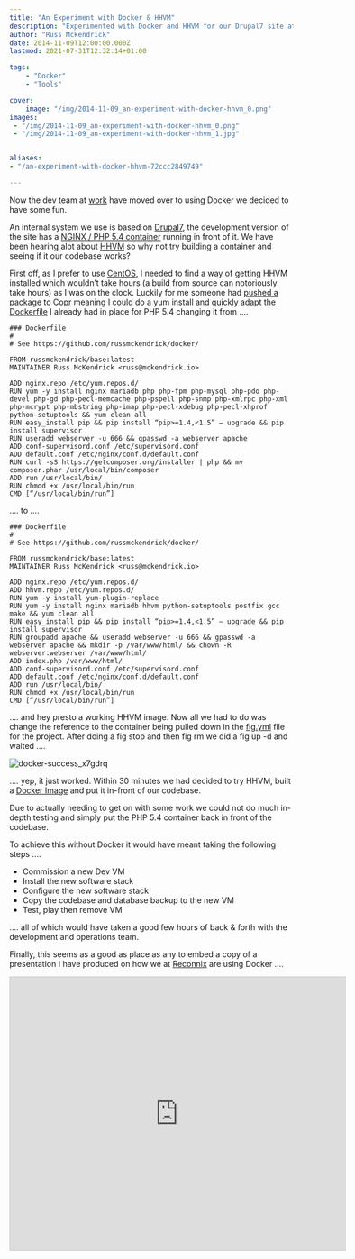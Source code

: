 ```yaml
---
title: "An Experiment with Docker & HHVM"
description: "Experimented with Docker and HHVM for our Drupal7 site at work, achieving a seamless transition and saving significant setup time."
author: "Russ Mckendrick"
date: 2014-11-09T12:00:00.000Z
lastmod: 2021-07-31T12:32:14+01:00

tags:
    - "Docker"
    - "Tools"

cover:
    image: "/img/2014-11-09_an-experiment-with-docker-hhvm_0.png" 
images:
 - "/img/2014-11-09_an-experiment-with-docker-hhvm_0.png"
 - "/img/2014-11-09_an-experiment-with-docker-hhvm_1.jpg"


aliases:
- "/an-experiment-with-docker-hhvm-72ccc2849749"

---
```


Now the dev team at [work](https://reconnix.com) have moved over to using Docker we decided to have some fun.

An internal system we use is based on [Drupal7](https://www.drupal.org/drupal-7.0), the development version of the site has a [NGINX / PHP 5.4 container](https://registry.hub.docker.com/u/russmckendrick/nginx-php/) running in front of it. We have been hearing alot about [HHVM](http://hhvm.com) so why not try building a container and seeing if it our codebase works?

First off, as I prefer to use [CentOS](https://media-glass.es/2014/08/03/operating-system-snob/), I needed to find a way of getting HHVM installed which wouldn’t take hours (a build from source can notoriously take hours) as I was on the clock. Luckily for me someone had [pushed a package](https://copr.fedoraproject.org/coprs/no1youknowz/hhvm-repo/) to [Copr](https://copr.fedoraproject.org/coprs/) meaning I could do a yum install and quickly adapt the [Dockerfile](http://docs.docker.com/reference/builder/) I already had in place for PHP 5.4 changing it from ….

```
### Dockerfile
#
# See https://github.com/russmckendrick/docker/

FROM russmckendrick/base:latest
MAINTAINER Russ McKendrick <russ@mckendrick.io>

ADD nginx.repo /etc/yum.repos.d/
RUN yum -y install nginx mariadb php php-fpm php-mysql php-pdo php-devel php-gd php-pecl-memcache php-pspell php-snmp php-xmlrpc php-xml php-mcrypt php-mbstring php-imap php-pecl-xdebug php-pecl-xhprof python-setuptools && yum clean all
RUN easy_install pip && pip install “pip>=1.4,<1.5” — upgrade && pip install supervisor
RUN useradd webserver -u 666 && gpasswd -a webserver apache
ADD conf-supervisord.conf /etc/supervisord.conf
ADD default.conf /etc/nginx/conf.d/default.conf
RUN curl -sS https://getcomposer.org/installer | php && mv composer.phar /usr/local/bin/composer
ADD run /usr/local/bin/
RUN chmod +x /usr/local/bin/run
CMD [“/usr/local/bin/run”]
```

…. to ….

```
### Dockerfile
#
# See https://github.com/russmckendrick/docker/

FROM russmckendrick/base:latest
MAINTAINER Russ McKendrick <russ@mckendrick.io>

ADD nginx.repo /etc/yum.repos.d/
ADD hhvm.repo /etc/yum.repos.d/
RUN yum -y install yum-plugin-replace
RUN yum -y install nginx mariadb hhvm python-setuptools postfix gcc make && yum clean all
RUN easy_install pip && pip install “pip>=1.4,<1.5” — upgrade && pip install supervisor
RUN groupadd apache && useradd webserver -u 666 && gpasswd -a webserver apache && mkdir -p /var/www/html/ && chown -R webserver:webserver /var/www/html/
ADD index.php /var/www/html/
ADD conf-supervisord.conf /etc/supervisord.conf
ADD default.conf /etc/nginx/conf.d/default.conf
ADD run /usr/local/bin/
RUN chmod +x /usr/local/bin/run
CMD [“/usr/local/bin/run”]
```

…. and hey presto a working HHVM image. Now all we had to do was change the reference to the container being pulled down in the [fig.yml](http://www.fig.sh/yml.html) file for the project. After doing a fig stop and then fig rm we did a fig up -d and waited ….

![docker-success_x7gdrq](/img/2014-11-09_an-experiment-with-docker-hhvm_1.jpg)

…. yep, it just worked. Within 30 minutes we had decided to try HHVM, built a [Docker Image](https://registry.hub.docker.com/u/russmckendrick/nginx-hhvm/) and put it in-front of our codebase.

Due to actually needing to get on with some work we could not do much in-depth testing and simply put the PHP 5.4 container back in front of the codebase.

To achieve this without Docker it would have meant taking the following steps ….

- Commission a new Dev VM
- Install the new software stack
- Configure the new software stack
- Copy the codebase and database backup to the new VM
- Test, play then remove VM

…. all of which would have taken a good few hours of back & forth with the development and operations team.

Finally, this seems as a good as place as any to embed a copy of a presentation I have produced on how we at [Reconnix](https://reconnix.com) are using Docker ….

<iframe src="https://www.slideshare.net/slideshow/embed_code/key/pYMSWveXdwD1sn" width="595" height="485" frameborder="0" marginwidth="0" marginheight="0" scrolling="no" style="border:1px solid #CCC; border-width:1px; margin-bottom:5px; " allowfullscreen> </iframe>
